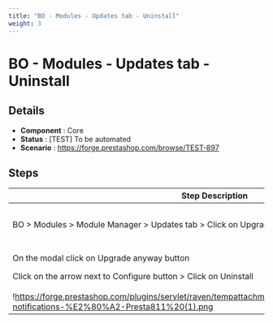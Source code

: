 ```yaml
---
title: "BO - Modules - Updates tab - Uninstall"
weight: 3
---
```


# BO - Modules - Updates tab - Uninstall
## Details
* **Component** : Core
* **Status** : [TEST] To be automated
* **Scenario** : https://forge.prestashop.com/browse/TEST-897

## Steps
| Step Description | Expected result |
| ----- | ----- |
| BO > Modules > Module Manager > Updates tab > Click on Upgrade button | A modal appears<br><br>!https://forge.prestashop.com/plugins/servlet/raven/tempattachment/5198812946632889985/Module-notifications-%E2%80%A2-Presta811.png! |
| On the modal click on Upgrade anyway button | * This message is displayed : "Upgrade action on module blockwishlist succeeded."<br> * The button in front of module is named "Configure" |
| Click on the arrow next to Configure button > Click on Uninstall<br><br>!https://forge.prestashop.com/plugins/servlet/raven/tempattachment/5071822161072439256/Module-notifications-%E2%80%A2-Presta811%20(1).png|width=1106,height=161! | * This message is displayed : "Uninstall action on module blockwishlist succeeded."<br> * The button is front of module is renamed "Install" |